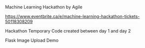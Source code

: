 Machine Learning Hackathon
by Agile

https://www.eventbrite.ca/e/machine-learning-hackathon-tickets-50118308209

Hackathon Temporary Code created between day 1 and day 2

Flask Image Upload Demo
